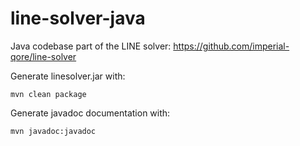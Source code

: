 # line-solver-java

Java codebase part of the LINE solver: https://github.com/imperial-qore/line-solver

Generate linesolver.jar with:
```
mvn clean package 
```
Generate javadoc documentation with:
```
mvn javadoc:javadoc
```
